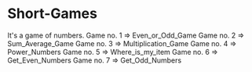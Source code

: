 # Short-Games
It's a game of numbers.
Game no. 1 => Even_or_Odd_Game
Game no. 2 => Sum_Average_Game
Game no. 3 => Multiplication_Game
Game no. 4 => Power_Numbers
Game no. 5 => Where_is_my_item
Game no. 6 => Get_Even_Numbers
Game no. 7 => Get_Odd_Numbers

